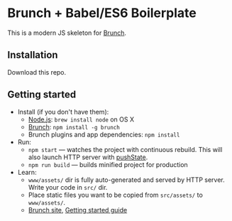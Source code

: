# Brunch + Babel/ES6 Boilerplate

This is a modern JS skeleton for [Brunch](http://brunch.io).

## Installation

Download this repo.

## Getting started

* Install (if you don't have them):
    * [Node.js](http://nodejs.org): `brew install node` on OS X
    * [Brunch](http://brunch.io): `npm install -g brunch`
    * Brunch plugins and app dependencies: `npm install`
* Run:
    * `npm start` — watches the project with continuous rebuild. This will also launch HTTP server with [pushState](https://developer.mozilla.org/en-US/docs/Web/Guide/API/DOM/Manipulating_the_browser_history).
    * `npm run build` — builds minified project for production
* Learn:
    * `www/assets/` dir is fully auto-generated and served by HTTP server.  Write your code in `src/` dir.
    * Place static files you want to be copied from `src/assets/` to `www/assets/`.
    * [Brunch site](http://brunch.io), [Getting started guide](https://github.com/brunch/brunch-guide#readme)
